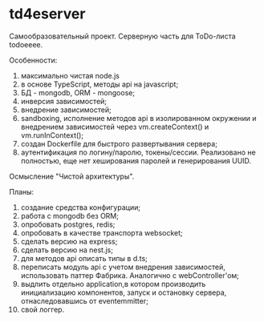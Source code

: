 # td4eserver

Самообразовательный проект.
Серверную часть для ToDo-листа todoeeee.

Особенности:
1. максимально чистая node.js
2. в основе TypeScript, методы api на javascript;
2. БД - mongodb, ORM - mongoose;
3. инверсия зависимостей;
4. внедрение зависимостей;
5. sandboxing, исполнение методов api в изолированном окружении и внедрением зависимостей через vm.createContext() и vm.runInContext();
6. создан Dockerfile для быстрого развертывания сервера;
7. аутентификация по логину/паролю, токены/сессии. Реализовано не полностью, еще нет хеширования паролей и генерирования UUID.

Осмысление "Чистой архитектуры".

Планы:
1. создание средства конфигурации;
2. работа с mongodb без ORM;
3. опробовать postgres, redis;
4. опробовать в качестве транспорта websocket;
5. сделать версию на express;
6. сделать версию на nest.js;
7. для методов api описать типы в d.ts;
8. переписать модуль api с учетом внедрения зависимостей, использовать паттер Фабрика. Аналогично с webController'ом;
9. выдлить отдельно application,в котором производить инициализацию компонентов, запуск и остановку сервера, отнаследовавшись от eventemmitter;
10. свой логгер.
